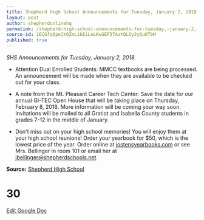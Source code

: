 ```yaml
---
title: Shepherd High School Announcements for Tuesday, January 2, 2018
layout: post
author: shepherdonlinehq
permalink: /shepherd-high-school-announcements-for-tuesday,-january-2,-2018/
source-id: 1ECGfq6pe1Y0ZmLibEiLeLKwGEP37AzYQLOy2yQuOTbM
published: true
---
```

*SHS Announcements for Tuesday, January 2, 2018.*

* Attention Dual Enrolled Students: MMCC textbooks are being processed. An announcement will be made when they are available to be checked out for your class.

* A note from the Mt. Pleasant Career Tech Center: Save the date for our annual GI-TEC Open House that will be taking place on Thursday, February 8, 2018. More information will be coming your way soon. Invitations will be mailed to all Gratiot and Isabella County students in grades 7-12 in the middle of January.

* Don't miss out on your high school memories! You will enjoy them at your high school reunions! Order your yearbook for $50, which is the lowest price of the year. Order online at [jostensyearbooks.com](http://jostensyearbooks.com/) or see Mrs. Bellinger in room 101 or email her at [jbellinger@shepherdschools.net](mailto:jbellinger@shepherdschools.net)

**Source:** [Shepherd High School](https://www.facebook.com/shepherdmihs/posts/735261116668976)

# 30 #

[Edit Google Doc](https://docs.google.com/document/d/1ECGfq6pe1Y0ZmLibEiLeLKwGEP37AzYQLOy2yQuOTbM/edit?usp=sharing)

